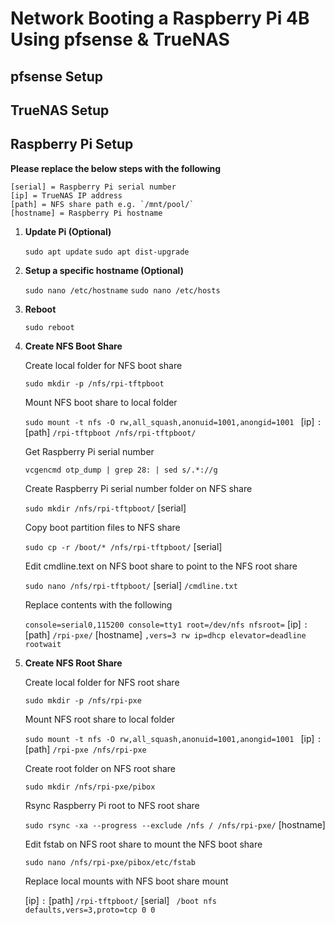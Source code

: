 # Network Booting a Raspberry Pi 4B Using pfsense & TrueNAS

## pfsense Setup

## TrueNAS Setup

## Raspberry Pi Setup

**Please replace the below steps with the following**

    [serial] = Raspberry Pi serial number
    [ip] = TrueNAS IP address
    [path] = NFS share path e.g. `/mnt/pool/`
    [hostname] = Raspberry Pi hostname

1. **Update Pi (Optional)**

    `sudo apt update`
    `sudo apt dist-upgrade`

2. **Setup a specific hostname (Optional)**

    `sudo nano /etc/hostname`
    `sudo nano /etc/hosts`

3. **Reboot**

    `sudo reboot`

4. **Create NFS Boot Share**

    Create local folder for NFS boot share
    
    `sudo mkdir -p /nfs/rpi-tftpboot`

    Mount NFS boot share to local folder
    
    `sudo mount -t nfs -O rw,all_squash,anonuid=1001,anongid=1001 ` [ip] `:` [path] `/rpi-tftpboot /nfs/rpi-tftpboot/`

    Get Raspberry Pi serial number 
    
    `vcgencmd otp_dump | grep 28: | sed s/.*://g`

    Create Raspberry Pi serial number folder on NFS share
    
    `sudo mkdir /nfs/rpi-tftpboot/` [serial]

    Copy boot partition files to NFS share
	
    `sudo cp -r /boot/* /nfs/rpi-tftpboot/` [serial]

    Edit cmdline.text on NFS boot share to point to the NFS root share
	
    `sudo nano /nfs/rpi-tftpboot/` [serial] `/cmdline.txt`
		
    Replace contents with the following
        
    `console=serial0,115200 console=tty1 root=/dev/nfs nfsroot=` [ip] `:` [path] `/rpi-pxe/` [hostname] `,vers=3 rw ip=dhcp elevator=deadline rootwait`

5. **Create NFS Root Share**

    Create local folder for NFS root share
    
    `sudo mkdir -p /nfs/rpi-pxe`

    Mount NFS root share to local folder

	`sudo mount -t nfs -O rw,all_squash,anonuid=1001,anongid=1001 ` [ip] `:` [path] `/rpi-pxe /nfs/rpi-pxe`

    Create root folder on NFS root share

	`sudo mkdir /nfs/rpi-pxe/pibox`

    Rsync Raspberry Pi root to NFS root share

	`sudo rsync -xa --progress --exclude /nfs / /nfs/rpi-pxe/` [hostname]

    Edit fstab on NFS root share to mount the NFS boot share

	`sudo nano /nfs/rpi-pxe/pibox/etc/fstab`

    Replace local mounts with NFS boot share mount
    
	[ip] `:` [path] `/rpi-tftpboot/` [serial] ` /boot nfs defaults,vers=3,proto=tcp 0 0`
